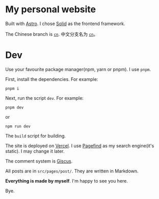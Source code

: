 # My personal website
Built with [Astro](https://astro.build). I chose [Solid](https://solidjs.com/) as the frontend framework.

The Chinese branch is [`cn`](https://github.com/zihan-ch/blog/tree/cn). 中文分支名为 [`cn`](https://github.com/zihan-ch/blog/tree/cn)。

# Dev
Use your favourite package manager(npm, yarn or pnpm). I use `pnpm`.

First, install the dependencies. For example: 
```shell
pnpm i
```

Next, run the script `dev`. For example:
```shell
pnpm dev
```

or
```shell
npm run dev
```

The `build` script for building.


The site is deployed on [Vercel](https://vercel.com). I use [Pagefind](https://pagefind.app/) as my search engine(it's static). I may change it later.

The comment system is [Giscus](https://giscus.app).

All posts are in `src/pages/post/`. They are written in Markdown.

**Everything is made by myself**. I'm happy to see you here.

Bye.
